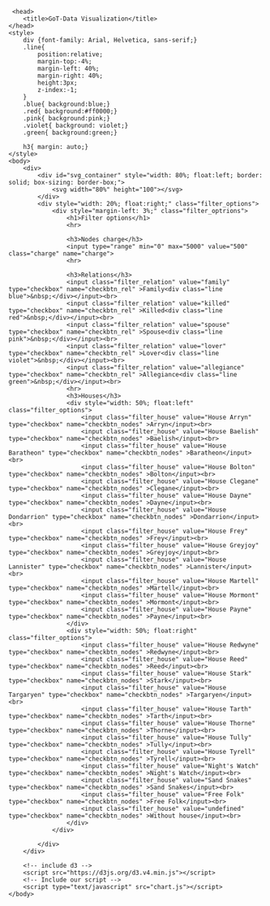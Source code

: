      <head>
        <title>GoT-Data Visualization</title>
    </head>
    <style>
        div {font-family: Arial, Helvetica, sans-serif;}
        .line{
            position:relative;
            margin-top:-4%;
            margin-left: 40%;
            margin-right: 40%;
            height:3px;
            z-index:-1;
        }
        .blue{ background:blue;}
        .red{ background:#ff0000;}
        .pink{ background:pink;}
        .violet{ background: violet;}
        .green{ background:green;}

        h3{ margin: auto;}
    </style>
    <body>
        <div>
            <div id="svg_container" style="width: 80%; float:left; border: solid; box-sizing: border-box;">
                <svg width="80%" height="100"></svg>
            </div>
            <div style="width: 20%; float:right;" class="filter_options">
                <div style="margin-left: 3%;" class="filter_optrions">
                    <h1>Filter options</h1>
                    <hr>

                    <h3>Nodes charge</h3>
                    <input type="range" min="0" max="5000" value="500" class="charge" name="charge">
                    <hr>

                    <h3>Relations</h3>
                    <input class="filter_relation" value="family" type="checkbox" name="checkbtn_rel" >Family<div class="line blue">&nbsp;</div></input><br>
                    <input class="filter_relation" value="killed" type="checkbox" name="checkbtn_rel" >Killed<div class="line red">&nbsp;</div></input><br>
                    <input class="filter_relation" value="spouse" type="checkbox" name="checkbtn_rel" >Spouse<div class="line pink">&nbsp;</div></input><br>
                    <input class="filter_relation" value="lover" type="checkbox" name="checkbtn_rel" >Lover<div class="line violet">&nbsp;</div></input><br>
                    <input class="filter_relation" value="allegiance" type="checkbox" name="checkbtn_rel" >Allegiance<div class="line green">&nbsp;</div></input><br>
                    <hr>
                    <h3>Houses</h3>
                    <div style="width: 50%; float:left" class="filter_options">
                        <input class="filter_house" value="House Arryn" type="checkbox" name="checkbtn_nodes" >Arryn</input><br>
                        <input class="filter_house" value="House Baelish" type="checkbox" name="checkbtn_nodes" >Baelish</input><br>
                        <input class="filter_house" value="House Baratheon" type="checkbox" name="checkbtn_nodes" >Baratheon</input><br>
                        <input class="filter_house" value="House Bolton" type="checkbox" name="checkbtn_nodes" >Bolton</input><br>
                        <input class="filter_house" value="House Clegane" type="checkbox" name="checkbtn_nodes" >Clegane</input><br>
                        <input class="filter_house" value="House Dayne" type="checkbox" name="checkbtn_nodes" >Dayne</input><br>
                        <input class="filter_house" value="House Dondarrion" type="checkbox" name="checkbtn_nodes" >Dondarrion</input><br>
                        <input class="filter_house" value="House Frey" type="checkbox" name="checkbtn_nodes" >Frey</input><br>
                        <input class="filter_house" value="House Greyjoy" type="checkbox" name="checkbtn_nodes" >Greyjoy</input><br>
                        <input class="filter_house" value="House Lannister" type="checkbox" name="checkbtn_nodes" >Lannister</input><br>
                        <input class="filter_house" value="House Martell" type="checkbox" name="checkbtn_nodes" >Martell</input><br>
                        <input class="filter_house" value="House Mormont" type="checkbox" name="checkbtn_nodes" >Mormont</input><br>
                        <input class="filter_house" value="House Payne" type="checkbox" name="checkbtn_nodes" >Payne</input><br>
                    </div>
                    <div style="width: 50%; float:right" class="filter_options">
                        <input class="filter_house" value="House Redwyne" type="checkbox" name="checkbtn_nodes" >Redwyne</input><br>
                        <input class="filter_house" value="House Reed" type="checkbox" name="checkbtn_nodes" >Reed</input><br>
                        <input class="filter_house" value="House Stark" type="checkbox" name="checkbtn_nodes" >Stark</input><br>
                        <input class="filter_house" value="House Targaryen" type="checkbox" name="checkbtn_nodes" >Targaryen</input><br>
                        <input class="filter_house" value="House Tarth" type="checkbox" name="checkbtn_nodes" >Tarth</input><br>
                        <input class="filter_house" value="House Thorne" type="checkbox" name="checkbtn_nodes" >Thorne</input><br>
                        <input class="filter_house" value="House Tully" type="checkbox" name="checkbtn_nodes" >Tully</input><br>
                        <input class="filter_house" value="House Tyrell" type="checkbox" name="checkbtn_nodes" >Tyrell</input><br>
                        <input class="filter_house" value="Night's Watch" type="checkbox" name="checkbtn_nodes" >Night's Watch</input><br>
                        <input class="filter_house" value="Sand Snakes" type="checkbox" name="checkbtn_nodes" >Sand Snakes</input><br>
                        <input class="filter_house" value="Free Folk" type="checkbox" name="checkbtn_nodes" >Free Folk</input><br>
                        <input class="filter_house" value="undefined" type="checkbox" name="checkbtn_nodes" >Without house</input><br>
                    </div>
                </div>

            </div>
        </div>

        <!-- include d3 -->
        <script src="https://d3js.org/d3.v4.min.js"></script>
        <!-- Include our script -->
        <script type="text/javascript" src="chart.js"></script>
    </body>

